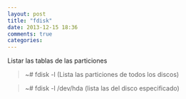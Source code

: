 ```yaml
---
layout: post
title: "fdisk"
date: 2013-12-15 18:36
comments: true
categories: 
---
```

Listar las tablas de las particiones

>~# fdisk -l                 (Lista las particiones de todos los discos)

>~# fdisk -l /dev/hda  (lista las del disco especificado)

